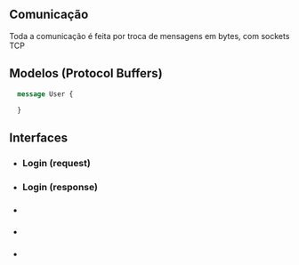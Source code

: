## Comunicação

  Toda a comunicação é feita por troca de mensagens em bytes, com sockets TCP


## Modelos (Protocol Buffers)

  ```protobuf
    message User {

    }
  ```


## Interfaces

  - ### Login (request)
  - ### Login (response)
  - ### 
  - ### 
  - ### 


